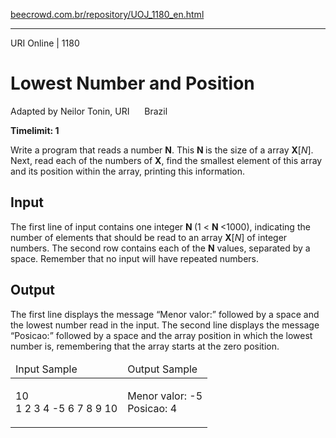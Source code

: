 <p><a href="https://www.beecrowd.com.br/repository/UOJ_1180_en.html">beecrowd.com.br/repository/UOJ_1180_en.html</a></p><hr>
<div>
  <span>URI Online | 1180</span>
  <h1>Lowest Number and Position</h1>
  <div><p>
     Adapted by Neilor Tonin, URI <img alt="" src="https://resources.beecrowd.com.br/gallery/images/flags/br.gif" style="width: 16px; height: 11px; "> Brazil</p>
  </div>
  <strong>Timelimit: 1</strong>
</div>
<div>
<div>
  <p>
   Write a program that reads a number <strong>N</strong>. This <strong>N </strong>is the size of a array <strong>X</strong>[<em>N</em>]. Next, read each of the numbers of <strong>X</strong>, find the smallest element of this array and its position within the array, printing this information.</p>
</div>
<h2>Input</h2>
<div>
  <p>
   The first line of input contains one integer <strong>N </strong>(1 &lt; <strong>N </strong>&lt;1000), indicating the number of elements that should be read to an array <strong>X</strong>[<em>N</em>] of integer numbers. The second row contains each of the <strong>N</strong> values, separated by a space. Remember that no input will have repeated numbers.</p>
</div>
<h2>Output</h2>
<div>
  <p>
   The first line displays the message “Menor valor:” followed by a space and the lowest number read in the input. The second line displays the message “Posicao:” followed by a space and the array position in which the lowest number is, remembering that the array starts at the zero position.</p>
</div>
<div></div>
  <table>
    <thead>
      <tr>
        <td>Input Sample</td>
        <td>Output Sample</td>
      </tr>
    </thead>
    <tbody>
      <tr>
        <td>
          <p>
           10<br>
           1 2 3 4 -5 6 7 8 9 10</p>
        </td>
        <td>
          <p>
           Menor valor: -5<br>
           Posicao: 4</p>
        </td>
      </tr>
    </tbody>
  </table>
</div>